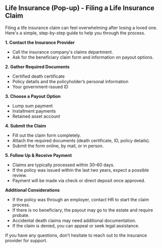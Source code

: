 ## Life Insurance (Pop-up) \- Filing a Life Insurance Claim 

Filing a life insurance claim can feel overwhelming after losing a loved one. Here's a simple, step-by-step guide to help you through the process.

**1\. Contact the Insurance Provider**

* Call the insurance company's claims department.  
* Ask for the beneficiary claim form and information on payout options.

**2\. Gather Required Documents**

* Certified death certificate  
* Policy details and the policyholder’s personal information  
* Your government-issued ID

**3\. Choose a Payout Option**

* Lump sum payment  
* Installment payments  
* Retained asset account

**4\. Submit the Claim**

* Fill out the claim form completely.  
* Attach the required documents (death certificate, ID, policy details).  
* Submit the form online, by mail, or in person.

**5\. Follow Up & Receive Payment**

* Claims are typically processed within 30–60 days.  
* If the policy was issued within the last two years, expect a possible review.  
* Payment will be made via check or direct deposit once approved.

**Additional Considerations**

* If the policy was through an employer, contact HR to start the claim process.  
* If there is no beneficiary, the payout may go to the estate and require probate.  
* Accidental death claims may need additional documentation.  
* If the claim is denied, you can appeal or seek legal assistance.

If you have any questions, don’t hesitate to reach out to the insurance provider for support.

## 